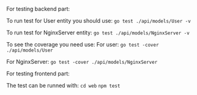 For testing backend part:

To run test for User entity you should use:
```go test ./api/models/User -v```

To run test for NginxServer entity:
```go test ./api/models/NginxServer -v```

To see the coverage you need use:
For user:
```go test -cover ./api/models/User```

For NginxServer:
``` go test -cover ./api/models/NginxServer ```

For testing frontend part:

The test can be runned with:
```cd web```
```npm test```

